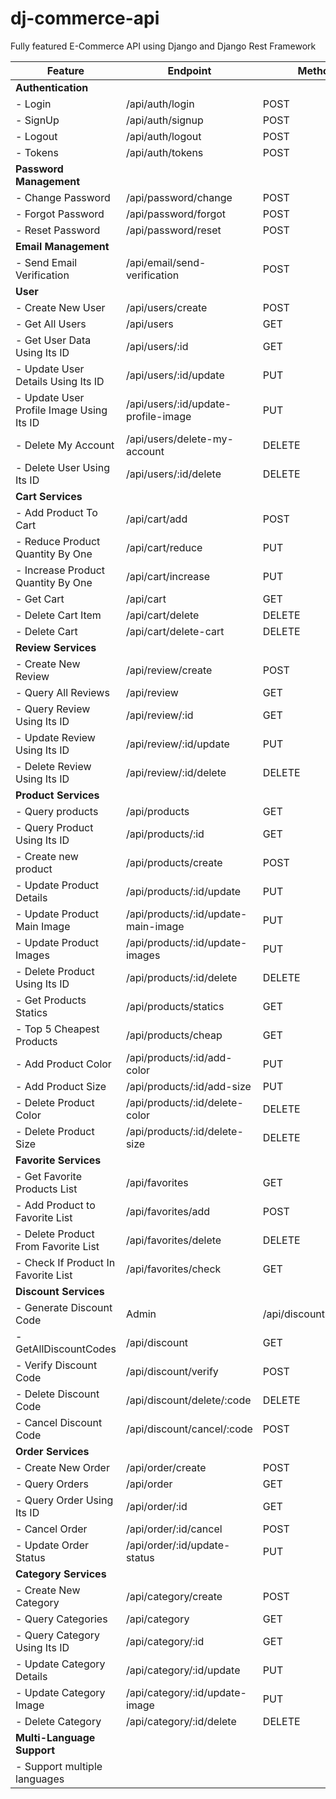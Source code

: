 # dj-commerce-api
Fully featured E-Commerce API using Django and Django Rest Framework


| Feature                                  | Endpoint                            | Methods                 | Permission        | Implemented |
| ---------------------------------------- | ----------------------------------- | ----------------------- | ----------------- | ----------- |
| **Authentication**                       |                                     |                         |                   |             |
| - Login                                  | /api/auth/login                     | POST                    | Public            | &#9989;     |
| - SignUp                                 | /api/auth/signup                    | POST                    | Public            | &#10060;    |
| - Logout                                 | /api/auth/logout                    | POST                    | User              | &#10060;    |
| - Tokens                                 | /api/auth/tokens                    | POST                    | User              | &#10060;    |
| **Password Management**                  |                                     |                         |                   |             |
| - Change Password                        | /api/password/change                | POST                    | User              | &#10060;    |
| - Forgot Password                        | /api/password/forgot                | POST                    | Public            | &#10060;    |
| - Reset Password                         | /api/password/reset                 | POST                    | Public            | &#10060;    |
| **Email Management**                     |                                     |                         |                   |             |
| - Send Email Verification                | /api/email/send-verification        | POST                    | User              | &#10060;    |
| **User**                                 |                                     |                         |                   |             |
| - Create New User                        | /api/users/create                   | POST                    | Admin             | &#10060;    |
| - Get All Users                          | /api/users                          | GET                     | Public            | &#10060;    |
| - Get User Data Using Its ID             | /api/users/:id                      | GET                     | Public            | &#10060;    |
| - Update User Details Using Its ID       | /api/users/:id/update               | PUT                     | User              | &#10060;    |
| - Update User Profile Image Using Its ID | /api/users/:id/update-profile-image | PUT                     | User              | &#10060;    |
| - Delete My Account                      | /api/users/delete-my-account        | DELETE                  | User              | &#10060;    |
| - Delete User Using Its ID               | /api/users/:id/delete               | DELETE                  | Admin             | &#10060;    |
| **Cart Services**                        |                                     |                         |                   |             |
| - Add Product To Cart                    | /api/cart/add                       | POST                    | User              | &#10060;    |
| - Reduce Product Quantity By One         | /api/cart/reduce                    | PUT                     | User              | &#10060;    |
| - Increase Product Quantity By One       | /api/cart/increase                  | PUT                     | User              | &#10060;    |
| - Get Cart                               | /api/cart                           | GET                     | User              | &#10060;    |
| - Delete Cart Item                       | /api/cart/delete                    | DELETE                  | User              | &#10060;    |
| - Delete Cart                            | /api/cart/delete-cart               | DELETE                  | User              | &#10060;    |
| **Review Services**                      |                                     |                         |                   |             |
| - Create New Review                      | /api/review/create                  | POST                    | User              | &#10060;    |
| - Query All Reviews                      | /api/review                         | GET                     | Public            | &#10060;    |
| - Query Review Using Its ID              | /api/review/:id                     | GET                     | Public            | &#10060;    |
| - Update Review Using Its ID             | /api/review/:id/update              | PUT                     | User              | &#10060;    |
| - Delete Review Using Its ID             | /api/review/:id/delete              | DELETE                  | User              | &#10060;    |
| **Product Services**                     |                                     |                         |                   |             |
| - Query products                         | /api/products                       | GET                     | Public            | &#10060;    |
| - Query Product Using Its ID             | /api/products/:id                   | GET                     | Public            | &#10060;    |
| - Create new product                     | /api/products/create                | POST                    | Seller            | &#10060;    |
| - Update Product Details                 | /api/products/:id/update            | PUT                     | Seller            | &#10060;    |
| - Update Product Main Image              | /api/products/:id/update-main-image | PUT                     | Seller            | &#10060;    |
| - Update Product Images                  | /api/products/:id/update-images     | PUT                     | Seller            | &#10060;    |
| - Delete Product Using Its ID            | /api/products/:id/delete            | DELETE                  | User              | &#10060;    |
| - Get Products Statics                   | /api/products/statics               | GET                     | Admin             | &#10060;    |
| - Top 5 Cheapest Products                | /api/products/cheap                 | GET                     | Public            | &#10060;    |
| - Add Product Color                      | /api/products/:id/add-color         | PUT                     | Seller            | &#10060;    |
| - Add Product Size                       | /api/products/:id/add-size          | PUT                     | Seller            | &#10060;    |
| - Delete Product Color                   | /api/products/:id/delete-color      | DELETE                  | Seller            | &#10060;    |
| - Delete Product Size                    | /api/products/:id/delete-size       | DELETE                  | Seller            | &#10060;    |
| **Favorite Services**                    |                                     |                         |                   |             |
| - Get Favorite Products List             | /api/favorites                      | GET                     | User              | &#10060;    |
| - Add Product to Favorite List           | /api/favorites/add                  | POST                    | User              | &#10060;    |
| - Delete Product From Favorite List      | /api/favorites/delete               | DELETE                  | User              | &#10060;    |
| - Check If Product In Favorite List      | /api/favorites/check                | GET                     | User              | &#10060;    |
| **Discount Services**                    |                                     |                         |                   |             |
| - Generate Discount Code                 | Admin                               | /api/discounts/generate | POST              | &#10060;    |
| - GetAllDiscountCodes                    | /api/discount                       | GET                     | Admin             | &#10060;    |
| - Verify Discount Code                   | /api/discount/verify                | POST                    | User              | &#10060;    |
| - Delete Discount Code                   | /api/discount/delete/:code          | DELETE                  | Admin             | &#10060;    |
| - Cancel Discount Code                   | /api/discount/cancel/:code          | POST                    | User              | &#10060;    |
| **Order Services**                       |                                     |                         |                   |             |
| - Create New Order                       | /api/order/create                   | POST                    | User              | &#10060;    |
| - Query Orders                           | /api/order                          | GET                     | User              | &#10060;    |
| - Query Order Using Its ID               | /api/order/:id                      | GET                     | User              | &#10060;    |
| - Cancel Order                           | /api/order/:id/cancel               | POST                    | User              | &#10060;    |
| - Update Order Status                    | /api/order/:id/update-status        | PUT                     | Admin             | &#10060;    |
| **Category Services**                    |                                     |                         |                   |             |
| - Create New Category                    | /api/category/create                | POST                    | User/Seller/Admin | &#10060;    |
| - Query Categories                       | /api/category                       | GET                     | Public            | &#10060;    |
| - Query Category Using Its ID            | /api/category/:id                   | GET                     | Public            | &#10060;    |
| - Update Category Details                | /api/category/:id/update            | PUT                     | Seller/Admin      | &#10060;    |
| - Update Category Image                  | /api/category/:id/update-image      | PUT                     | Seller/Admin      | &#10060;    |
| - Delete Category                        | /api/category/:id/delete            | DELETE                  | Admin             | &#10060;    |
| **Multi-Language Support**               |                                     |                         |                   |             |
| - Support multiple languages             |                                     |                         |                   | &#10060;    |